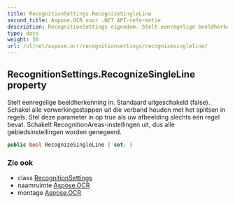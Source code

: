 ```yaml
---
title: RecognitionSettings.RecognizeSingleLine
second_title: Aspose.OCR voor .NET API-referentie
description: RecognitionSettings eigendom. Stelt eenregelige beeldherkenning in. Standaard uitgeschakeld false. Schakel alle verwerkingsstappen uit die verband houden met het splitsen in regels. Stel deze parameter in op true als uw afbeelding slechts één regel bevat. Schakelt RecognitionAreasinstellingen uit dus alle gebiedsinstellingen worden genegeerd.
type: docs
weight: 30
url: /nl/net/aspose.ocr/recognitionsettings/recognizesingleline/
---
```

## RecognitionSettings.RecognizeSingleLine property

Stelt eenregelige beeldherkenning in. Standaard uitgeschakeld (false). Schakel alle verwerkingsstappen uit die verband houden met het splitsen in regels. Stel deze parameter in op true als uw afbeelding slechts één regel bevat. Schakelt RecognitionAreas-instellingen uit, dus alle gebiedsinstellingen worden genegeerd.

```csharp
public bool RecognizeSingleLine { set; }
```

### Zie ook

* class [RecognitionSettings](../)
* naamruimte [Aspose.OCR](../../recognitionsettings/)
* montage [Aspose.OCR](../../../)



